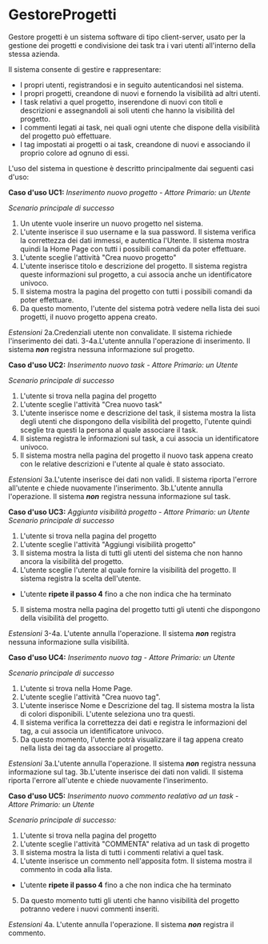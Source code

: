 # GestoreProgetti

Gestore progetti è un sistema software di tipo client-server, usato per la gestione dei progetti e condivisione dei task tra i vari utenti all'interno della stessa azienda.

Il sistema consente di gestire e rappresentare:
- I propri utenti, registrandosi e in seguito autenticandosi nel sistema.
- I propri progetti, creandone di nuovi e fornendo la visibilità ad altri utenti.
- I task relativi a quel progetto, inserendone di nuovi con titoli e  descrizioni e assegnandoli ai soli utenti che hanno la visibilità del progetto.
- I commenti legati ai task, nei quali ogni utente che dispone della visibilità del progetto può effettuare.
- I tag impostati ai progetti o ai task, creandone di nuovi e associando il proprio colore ad ognuno di essi.

L'uso del sistema in questione è descritto principalmente dai seguenti casi d'uso:

**Caso d'uso UC1:** *Inserimento nuovo progetto - Attore Primario: un Utente*

*Scenario principale di successo*

1. Un utente vuole inserire un nuovo progetto nel sistema.
2. L'utente inserisce il suo username e la sua password. Il sistema verifica la correttezza dei dati immessi, e autentica l'Utente. Il sistema mostra quindi la Home Page con tutti i possibili comandi da poter effettuare.
3. L'utente sceglie l'attività "Crea nuovo progetto"
4. L'utente inserisce titolo e descrizione del progetto. Il sistema registra queste informazioni sul progetto, a cui associa anche un identificatore univoco.
5. Il sistema mostra la pagina del progetto con tutti i possibili comandi da poter effettuare.
6. Da questo momento, l'utente del sistema potrà vedere nella lista dei suoi progetti, il nuovo progetto appena creato.

*Estensioni*
2a.Credenziali utente non convalidate. Il sistema richiede l'inserimento dei dati.
3-4a.L'utente annulla l'operazione di inserimento. Il sistema ***non*** registra nessuna informazione sul progetto.

**Caso d'uso UC2:** *Inserimento nuovo task - Attore Primario: un Utente*

*Scenario principale di successo*

1. L'utente si trova nella pagina del progetto
2. L'utente sceglie l'attività "Crea nuovo task"
3. L'utente inserisce nome e descrizione del task, il sistema mostra la lista degli utenti che dispongono della visibilità del progetto, l'utente quindi sceglie tra questi la persona al quale associare il task.
4. Il sistema registra le informazioni sul task, a cui associa un identificatore univoco.
5. Il sistema mostra nella pagina del progetto il nuovo task appena creato con le relative descrizioni e l'utente al quale è stato associato.

*Estensioni*
3a.L'utente inserisce dei dati non validi. Il sistema riporta l'errore all'utente e chiede nuovamente l'inserimento.
3b.L'utente annulla l'operazione. Il sistema ***non*** registra nessuna informazione sul task.

**Caso d'uso UC3:** *Aggiunta visibilità progetto - Attore Primario: un Utente*
*Scenario principale di successo*
1. L'utente si trova nella pagina del progetto
2. L'utente sceglie l'attività "Aggiungi visibilità progetto"
3. Il sistema mostra la lista di tutti gli utenti del sistema che non hanno ancora la visibilità del progetto.
4. L'utente sceglie l'utente al quale fornire la visibilità del progetto. Il sistema registra la scelta dell'utente.
- L'utente **ripete il passo 4** fino a che non indica che ha terminato
5. Il sistema mostra nella pagina del progetto tutti gli utenti che dispongono della visibilità del progetto.

*Estensioni*
3-4a. L'utente annulla l'operazione. Il sistema ***non*** registra nessuna informazione sulla visibilità.

**Caso d'uso UC4:** *Inserimento nuovo tag - Attore Primario: un Utente*

*Scenario principale di successo*

1. L'utente si trova nella Home Page.
2. L'utente sceglie l'attività "Crea nuovo tag".
3. L'utente inserisce Nome e Descrizione del tag. Il sistema mostra la lista di colori disponibili. L'utente seleziona uno tra questi.
4. Il sistema verifica la correttezza dei dati e registra le informazioni del tag, a cui associa un identificatore univoco.
5. Da questo momento, l'utente potrà visualizzare il tag appena creato nella lista dei tag da assocciare al progetto.

*Estensioni*
3a.L'utente annulla l'operazione. Il sistema ***non*** registra nessuna informazione sul tag.
3b.L'utente inserisce dei dati non validi. Il sistema riporta l'errore all'utente e chiede nuovamente l'inserimento.

**Caso d'uso UC5:** *Inserimento nuovo commento realativo ad un task - Attore Primario: un Utente*

*Scenario principale di successo:*

1. L'utente si trova nella pagina del progetto
2. L'utente sceglie l'attività "COMMENTA" relativa ad un task di progetto
3. Il sistema mostra la lista di tutti i commenti relativi a quel task.
4. L'utente inserisce un commento nell'apposita fotm. Il sistema mostra il commento in coda alla lista.
- L'utente **ripete il passo 4** fino a che non indica che ha terminato
5. Da questo momento tutti gli utenti che hanno visibilità del progetto potranno vedere i nuovi commenti inseriti.

*Estensioni*
4a. L'utente annulla l'operazione. Il sistema ***non*** registra il commento.
